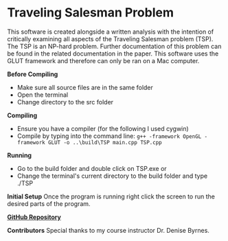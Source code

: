 # Traveling Salesman Problem
This software is created alongside a written analysis with the intention of critically examining all aspects of the Traveling Salesman problem (TSP). The TSP is an NP-hard problem. Further documentation of this problem can be found in the related documentation in the paper. This software uses the GLUT framework and therefore can only be ran on a Mac computer.

**Before Compiling**
- Make sure all source files are in the same folder
- Open the terminal
- Change directory to the src folder

**Compiling**
- Ensure you have a compiler (for the following I used cygwin)
- Compile by typing into the command line:
`g++ -framework OpenGL -framework GLUT -o ..\build\TSP main.cpp TSP.cpp`

**Running**
- Go to the build folder and double click on TSP.exe
or
- Change the terminal's current directory to the build folder and type ./TSP

**Initial Setup**
Once the program is running right click the screen to run the desired parts of the program.

**[GitHub Repository](https://github.com/NickHagopianZ/Junior-Project)**


**Contributors**
Special thanks to my course instructor Dr. Denise Byrnes.
